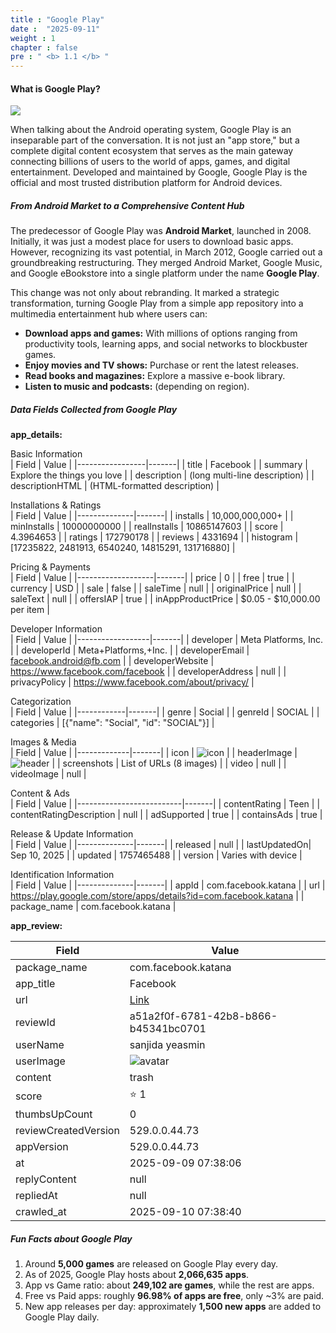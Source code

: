 ```yaml
---
title : "Google Play"
date :  "2025-09-11" 
weight : 1 
chapter : false
pre : " <b> 1.1 </b> "
---
```


#### What is Google Play?

![](https://logos-world.net/wp-content/uploads/2020/12/Google-Play-Logo-2016.png)

When talking about the Android operating system, Google Play is an inseparable part of the conversation. It is not just an "app store," but a complete digital content ecosystem that serves as the main gateway connecting billions of users to the world of apps, games, and digital entertainment. Developed and maintained by Google, Google Play is the official and most trusted distribution platform for Android devices.

##### From Android Market to a Comprehensive Content Hub
The predecessor of Google Play was **Android Market**, launched in 2008. Initially, it was just a modest place for users to download basic apps. However, recognizing its vast potential, in March 2012, Google carried out a groundbreaking restructuring. They merged Android Market, Google Music, and Google eBookstore into a single platform under the name **Google Play**.

This change was not only about rebranding. It marked a strategic transformation, turning Google Play from a simple app repository into a multimedia entertainment hub where users can:

- **Download apps and games:** With millions of options ranging from productivity tools, learning apps, and social networks to blockbuster games.  
- **Enjoy movies and TV shows:** Purchase or rent the latest releases.  
- **Read books and magazines:** Explore a massive e-book library.  
- **Listen to music and podcasts:** (depending on region).  

##### Data Fields Collected from Google Play

**app_details:**

 Basic Information  
| Field           | Value |
|-----------------|-------|
| title           | Facebook |
| summary         | Explore the things you love |
| description     | (long multi-line description) |
| descriptionHTML | (HTML-formatted description) |

 Installations & Ratings  
| Field        | Value |
|--------------|-------|
| installs     | 10,000,000,000+ |
| minInstalls  | 10000000000 |
| realInstalls | 10865147603 |
| score        | 4.3964653 |
| ratings      | 172790178 |
| reviews      | 4331694 |
| histogram    | [17235822, 2481913, 6540240, 14815291, 131716880] |

 Pricing & Payments  
| Field             | Value |
|-------------------|-------|
| price             | 0 |
| free              | true |
| currency          | USD |
| sale              | false |
| saleTime          | null |
| originalPrice     | null |
| saleText          | null |
| offersIAP         | true |
| inAppProductPrice | $0.05 - $10,000.00 per item |

 Developer Information  
| Field            | Value |
|------------------|-------|
| developer        | Meta Platforms, Inc. |
| developerId      | Meta+Platforms,+Inc. |
| developerEmail   | facebook.android@fb.com |
| developerWebsite | https://www.facebook.com/facebook |
| developerAddress | null |
| privacyPolicy    | https://www.facebook.com/about/privacy/ |

 Categorization  
| Field      | Value |
|------------|-------|
| genre      | Social |
| genreId    | SOCIAL |
| categories | [{"name": "Social", "id": "SOCIAL"}] |

 Images & Media  
| Field       | Value |
|-------------|-------|
| icon        | ![icon](https://play-lh.googleusercontent.com/KCMTYuiTrKom4Vyf0G4foetVOwhKWzNbHWumV73IXexAIy5TTgZipL52WTt8ICL-oIo) |
| headerImage | ![header](https://play-lh.googleusercontent.com/GQXolHad8JJu_qR90bF9krWLP66RimpNgskSMXEcmoZ1znWfgsB8uCtM1uGC0n_lMA) |
| screenshots | List of URLs (8 images) |
| video       | null |
| videoImage  | null |

 Content & Ads  
| Field                   | Value |
|--------------------------|-------|
| contentRating            | Teen |
| contentRatingDescription | null |
| adSupported              | true |
| containsAds              | true |

 Release & Update Information  
| Field        | Value |
|--------------|-------|
| released     | null |
| lastUpdatedOn| Sep 10, 2025 |
| updated      | 1757465488 |
| version      | Varies with device |

 Identification Information  
| Field        | Value |
|--------------|-------|
| appId        | com.facebook.katana |
| url          | https://play.google.com/store/apps/details?id=com.facebook.katana |
| package_name | com.facebook.katana |

**app_review:**

| Field                | Value |
|-----------------------|-------|
| package_name          | com.facebook.katana |
| app_title             | Facebook |
| url                   | [Link](https://play.google.com/store/apps/details?id=com.facebook.katana) |
| reviewId              | a51a2f0f-6781-42b8-b866-b45341bc0701 |
| userName              | sanjida yeasmin |
| userImage             | ![avatar](https://play-lh.googleusercontent.com/a/ACg8ocKGLua-iO-LybetuThtvSVRUZ5xbrF1Dyh-HwKLup6Yjq69Qw=mo) |
| content               | trash |
| score                 | ⭐ 1 |
| thumbsUpCount         | 0 |
| reviewCreatedVersion  | 529.0.0.44.73 |
| appVersion            | 529.0.0.44.73 |
| at                    | 2025-09-09 07:38:06 |
| replyContent          | null |
| repliedAt             | null |
| crawled_at            | 2025-09-10 07:38:40 |

##### Fun Facts about Google Play

1. Around **5,000 games** are released on Google Play every day.  
2. As of 2025, Google Play hosts about **2,066,635 apps**.  
3. App vs Game ratio: about **249,102 are games**, while the rest are apps.  
4. Free vs Paid apps: roughly **96.98% of apps are free**, only ~3% are paid.  
5. New app releases per day: approximately **1,500 new apps** are added to Google Play daily.  
